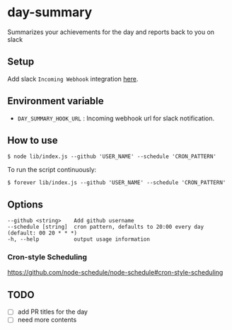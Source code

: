 # day-summary

Summarizes your achievements for the day and reports back to you on slack

## Setup

Add slack `Incoming Webhook` integration [here](https://api.slack.com/incoming-webhooks).

## Environment variable

* `DAY_SUMMARY_HOOK_URL` : Incoming webhook url for slack notification.

## How to use

```
$ node lib/index.js --github 'USER_NAME' --schedule 'CRON_PATTERN'
```

To run the script continuously:

```
$ forever lib/index.js --github 'USER_NAME' --schedule 'CRON_PATTERN'
```

## Options

```
--github <string>    Add github username
--schedule [string]  cron pattern, defaults to 20:00 every day (default: 00 20 * * *)
-h, --help           output usage information
```

### Cron-style Scheduling

https://github.com/node-schedule/node-schedule#cron-style-scheduling

## TODO

* [ ] add PR titles for the day
* [ ] need more contents
